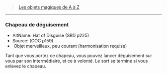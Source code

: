 ﻿---
!MagicItem
Type: Objet merveilleux
Rarity: peu courant
Attunement: harmonisation requise
Id: magicitems_az_hd.md#chapeau-de-déguisement
ParentLink: magicitems_az_hd.md#les-objets-magiques-de-a-à-z
Name: Chapeau de déguisement
ParentName: Les objets magiques de A à Z
NameLevel: 3
AltName: Hat of Disguise (SRD p225)
Source: (COC p159)
---
> [Les objets magiques de A à Z](hd_magicitems_az_les_objets_magiques_de_a_a_z.md)

---

### Chapeau de déguisement

- AltName: Hat of Disguise (SRD p225)
- Source: (COC p159)
-  Objet merveilleux, peu courant (harmonisation requise)

Tant que vous portez ce chapeau, vous pouvez lancer déguisement sur vous par son intermédiaire, et ce à volonté. Le sort se termine si vous enlevez le chapeau.

